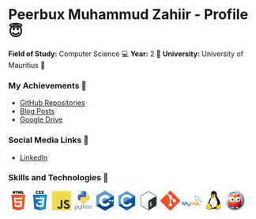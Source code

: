 # Peerbux Muhammud Zahiir - Profile  :innocent:

**Field of Study:** Computer Science  :computer:
**Year:** 2  :beginner: 
**University:** University of Mauritius :school:
### My Achievements :running:

- [GitHub Repositories](https://github.com/Peerbux-Muhammud-Zahiir?tab=repositories) 
- [Blog Posts](https://www.blogger.com/profile/07510968635379733077)
- [Google Drive](https://drive.google.com/drive/folders/11ObnpOsQPGefWHmAsQ-MHpO0ysW4zOpL)

### Social Media Links :selfie:

- [LinkedIn](https://www.linkedin.com/in/peerbux-muhammud-zahiir-221621310?utm_source=share&utm_campaign=share_via&utm_content=profile&utm_medium=android_app)

### Skills and Technologies :toolbox:

[<img src="https://raw.githubusercontent.com/devicons/devicon/master/icons/html5/html5-original-wordmark.svg" alt="HTML5" width="40" height="40">](https://www.w3.org/html/)
[<img src="https://raw.githubusercontent.com/devicons/devicon/master/icons/css3/css3-original-wordmark.svg" alt="CSS3" width="40" height="40">](https://www.w3schools.com/css/)
[<img src="https://raw.githubusercontent.com/devicons/devicon/master/icons/javascript/javascript-original.svg" alt="JavaScript" width="40" height="40">](https://www.javascript.com/)
[<img src="https://raw.githubusercontent.com/devicons/devicon/master/icons/python/python-original-wordmark.svg" alt="Python" width="40" height="40">](https://www.python.org/)
[<img src="https://raw.githubusercontent.com/devicons/devicon/master/icons/cplusplus/cplusplus-original.svg" alt="C++" width="40" height="40">](https://www.w3schools.com/cpp/)
[<img src="https://raw.githubusercontent.com/devicons/devicon/master/icons/c/c-original.svg" alt="C" width="40" height="40">](https://en.wikipedia.org/wiki/C_(programming_language))
[<img src="https://raw.githubusercontent.com/devicons/devicon/master/icons/bash/bash-original.svg" alt="Bash" width="40" height="40">](https://www.gnu.org/software/bash/)
[<img src="https://raw.githubusercontent.com/devicons/devicon/master/icons/git/git-original.svg" alt="Git" width="40" height="40">](https://git-scm.com/)
[<img src="https://raw.githubusercontent.com/devicons/devicon/master/icons/mysql/mysql-original-wordmark.svg" alt="MySQL" width="40" height="40">](https://www.mysql.com/)
[<img src="https://raw.githubusercontent.com/devicons/devicon/master/icons/linux/linux-original.svg" alt="Linux" width="40" height="40">](https://www.linux.org/)
[<img src="https://raw.githubusercontent.com/devicons/devicon/master/icons/prolog/prolog-original.svg" alt="Prolog" width="40" height="40">](https://www.swi-prolog.org/)

